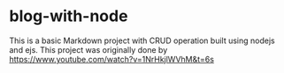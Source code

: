 # blog-with-node
This is a basic Markdown project with CRUD operation built using nodejs and ejs.
This project was originally done by https://www.youtube.com/watch?v=1NrHkjlWVhM&t=6s
